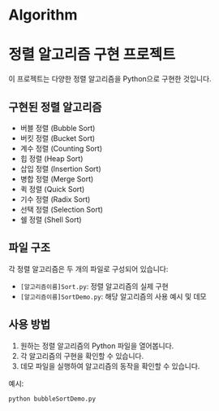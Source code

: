 # Algorithm

# 정렬 알고리즘 구현 프로젝트

이 프로젝트는 다양한 정렬 알고리즘을 Python으로 구현한 것입니다.

## 구현된 정렬 알고리즘

- 버블 정렬 (Bubble Sort)
- 버킷 정렬 (Bucket Sort)
- 계수 정렬 (Counting Sort)
- 힙 정렬 (Heap Sort)
- 삽입 정렬 (Insertion Sort)
- 병합 정렬 (Merge Sort)
- 퀵 정렬 (Quick Sort)
- 기수 정렬 (Radix Sort)
- 선택 정렬 (Selection Sort)
- 쉘 정렬 (Shell Sort)

## 파일 구조

각 정렬 알고리즘은 두 개의 파일로 구성되어 있습니다:
- `[알고리즘이름]Sort.py`: 정렬 알고리즘의 실제 구현
- `[알고리즘이름]SortDemo.py`: 해당 알고리즘의 사용 예시 및 데모

## 사용 방법

1. 원하는 정렬 알고리즘의 Python 파일을 열어봅니다.
2. 각 알고리즘의 구현을 확인할 수 있습니다.
3. 데모 파일을 실행하여 알고리즘의 동작을 확인할 수 있습니다.

예시:
```python
python bubbleSortDemo.py